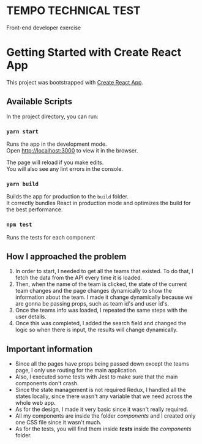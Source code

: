 # TEMPO TECHNICAL TEST

Front-end developer exercise

# Getting Started with Create React App

This project was bootstrapped with [Create React App](https://github.com/facebook/create-react-app).

## Available Scripts

In the project directory, you can run:

### `yarn start`

Runs the app in the development mode.\
Open [http://localhost:3000](http://localhost:3000) to view it in the browser.

The page will reload if you make edits.\
You will also see any lint errors in the console.

### `yarn build`

Builds the app for production to the `build` folder.\
It correctly bundles React in production mode and optimizes the build for the best performance.

### `npm test`

Runs the tests for each component

## How I approached the problem

1. In order to start, I needed to get all the teams that existed. To do that, I fetch the data from the API every time it is loaded.
2. Then, when the name of the team is clicked, the state of the current team changes and the page changes dynamically to show the information about the team. I made it change dynamically because we are gonna be passing props, such as team id's and user id's.
3. Once the teams info was loaded, I repeated the same steps with the user details.
4. Once this was completed, I added the search field and changed the logic so when there is input, the results will change dynamically.

## Important information

- Since all the pages have props being passed down except the teams page, I only use routing for the main application.
- Also, I executed some tests with Jest to make sure that the main components don't crash.
- Since the state management is not required Redux, I handled all the states locally, since there wasn't any variable that we need across the whole web app.
- As for the design, I made it very basic since it wasn't really required.
- All my components are inside the folder _components_ and I created only one CSS file since it wasn't much.
- As for the tests, you will find them inside _**tests**_ inside the _components_ folder.

